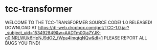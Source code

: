 tcc-transformer
===============
WELCOME TO THE TCC-TRANSFORMER SOURCE CODE!
1.0 RELEASED! DOWNLOAD AT https://dl-web.dropbox.com/get/TCC-1.0.jar?_subject_uid=153492849&w=AADTm00ja7YJK-g0INRLWUk6HpNJ9dO2_fWpa4lmqtqNQw&dl=1
PLEASE REPORT ALL BUGS YOU FIND!

